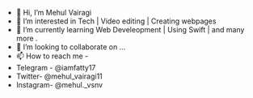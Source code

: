 - 👋 Hi, I’m Mehul Vairagi
- 👀 I’m interested in Tech | Video editing | Creating webpages 
- 🌱 I’m currently learning Web Develeopment | Using Swift | and many more .
- 💞️ I’m looking to collaborate on ...
- 📫 How to reach me  - 
- Telegram - @iamfatty17
- Twitter- @mehul_vairagi11
- Instagram- @mehul._vsnv
<!---
mehulVairagi/mehulVairagi is a ✨ special ✨ repository because its `README.md` (this file) appears on your GitHub profile.
You can click the Preview link to take a look at your changes.
--->
